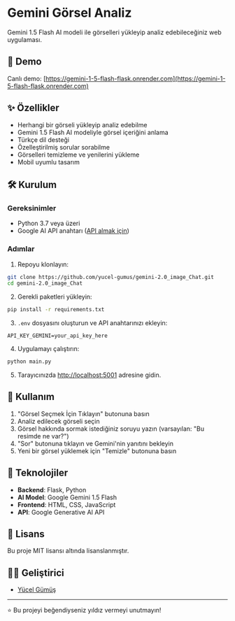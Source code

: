 # Gemini Görsel Analiz

Gemini 1.5 Flash AI modeli ile görselleri yükleyip analiz edebileceğiniz web uygulaması.

## 🚀 Demo

Canlı demo: [https://gemini-1-5-flash-flask.onrender.com](https://gemini-1-5-flash-flask.onrender.com)

## ✨ Özellikler

- Herhangi bir görseli yükleyip analiz edebilme
- Gemini 1.5 Flash AI modeliyle görsel içeriğini anlama
- Türkçe dil desteği
- Özelleştirilmiş sorular sorabilme
- Görselleri temizleme ve yenilerini yükleme
- Mobil uyumlu tasarım

## 🛠️ Kurulum

### Gereksinimler

- Python 3.7 veya üzeri
- Google AI API anahtarı ([API almak için](https://g.co/ai/idxGetGeminiKey))

### Adımlar

1. Repoyu klonlayın:
```bash
git clone https://github.com/yucel-gumus/gemini-2.0_image_Chat.git
cd gemini-2.0_image_Chat
```

2. Gerekli paketleri yükleyin:
```bash
pip install -r requirements.txt
```

3. `.env` dosyasını oluşturun ve API anahtarınızı ekleyin:
```
API_KEY_GEMINI=your_api_key_here
```

4. Uygulamayı çalıştırın:
```bash
python main.py
```

5. Tarayıcınızda [http://localhost:5001](http://localhost:5001) adresine gidin.

## 📝 Kullanım

1. "Görsel Seçmek İçin Tıklayın" butonuna basın
2. Analiz edilecek görseli seçin
3. Görsel hakkında sormak istediğiniz soruyu yazın (varsayılan: "Bu resimde ne var?")
4. "Sor" butonuna tıklayın ve Gemini'nin yanıtını bekleyin
5. Yeni bir görsel yüklemek için "Temizle" butonuna basın

## 🧪 Teknolojiler

- **Backend**: Flask, Python
- **AI Model**: Google Gemini 1.5 Flash
- **Frontend**: HTML, CSS, JavaScript
- **API**: Google Generative AI API

## 📄 Lisans

Bu proje MIT lisansı altında lisanslanmıştır.

## 👨‍💻 Geliştirici

- [Yücel Gümüş](https://github.com/yucel-gumus)

---

⭐️ Bu projeyi beğendiyseniz yıldız vermeyi unutmayın!
